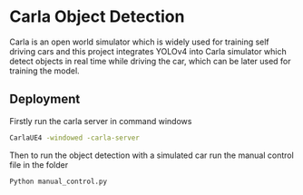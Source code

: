 
# Carla Object Detection

Carla is an open world simulator which is widely used for training self driving cars and this project integrates YOLOv4 into Carla simulator which detect objects in real time while driving the car, which can be later used for training the model.



## Deployment

Firstly run the carla server in command windows

```bash
CarlaUE4 -windowed -carla-server
```

Then to run the object detection with a simulated car run the manual control file in the folder

```bash
Python manual_control.py
```

